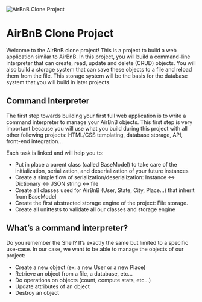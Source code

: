 ![AirBnB Clone Project](https://s3.amazonaws.com/alx-intranet.hbtn.io/uploads/medias/2018/6/65f4a1dd9c51265f49d0.png?X-Amz-Algorithm=AWS4-HMAC-SHA256&X-Amz-Credential=AKIARDDGGGOUSBVO6H7D%2F20230428%2Fus-east-1%2Fs3%2Faws4_request&X-Amz-Date=20230428T114741Z&X-Amz-Expires=86400&X-Amz-SignedHeaders=host&X-Amz-Signature=efcc1d75cb9716945d6920e80f8f12fab90aa9f220420c4de568337d72da47af)


# AirBnB Clone Project

Welcome to the AirBnB clone project! This is a project to build a web application similar to AirBnB. In this project, you will build a command-line interpreter that can create, read, update and delete (CRUD) objects. You will also build a storage system that can save these objects to a file and reload them from the file. This storage system will be the basis for the database system that you will build in later projects.

## Command Interpreter

The first step towards building your first full web application is to write a command interpreter to manage your AirBnB objects. This first step is very important because you will use what you build during this project with all other following projects: HTML/CSS templating, database storage, API, front-end integration...

Each task is linked and will help you to:

- Put in place a parent class (called BaseModel) to take care of the initialization, serialization, and deserialization of your future instances
- Create a simple flow of serialization/deserialization: Instance <-> Dictionary <-> JSON string <-> file
- Create all classes used for AirBnB (User, State, City, Place…) that inherit from BaseModel
- Create the first abstracted storage engine of the project: File storage.
- Create all unittests to validate all our classes and storage engine

## What’s a command interpreter?

Do you remember the Shell? It’s exactly the same but limited to a specific use-case. In our case, we want to be able to manage the objects of our project:

- Create a new object (ex: a new User or a new Place)
- Retrieve an object from a file, a database, etc…
- Do operations on objects (count, compute stats, etc…)
- Update attributes of an object
- Destroy an object


